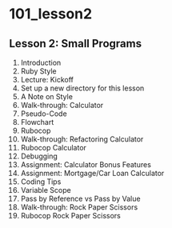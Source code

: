 # 101_lesson2

## Lesson 2: Small Programs
1.  Introduction
2.  Ruby Style
3.  Lecture: Kickoff
4.  Set up a new directory for this lesson
5.  A Note on Style
6.  Walk-through: Calculator
7.  Pseudo-Code
8.  Flowchart
9.  Rubocop
10. Walk-through: Refactoring Calculator
11. Rubocop Calculator
12. Debugging
13. Assignment: Calculator Bonus Features
14. Assignment: Mortgage/Car Loan Calculator
15. Coding Tips
16. Variable Scope
17. Pass by Reference vs Pass by Value
18. Walk-through: Rock Paper Scissors
19. Rubocop Rock Paper Scissors
